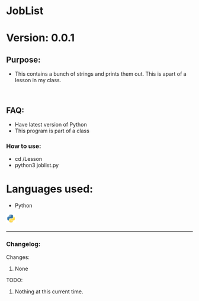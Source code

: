 # JobList
# Version: 0.0.1

## Purpose:

- This contains a bunch of strings and prints them out. This is apart of a lesson in my class.
<br />

## FAQ:
- Have latest version of Python
- This program is part of a class

### How to use:
- cd /Lesson
- python3 joblist.py

# Languages used:
- Python
<img align="left" alt="Python" width="26px" src="https://raw.githubusercontent.com/devicons/devicon/master/icons/python/python-original.svg" style="padding-right:10px;" />

<br />
<br />

---

### Changelog:
Changes:
1. None

TODO:
1. Nothing at this current time.